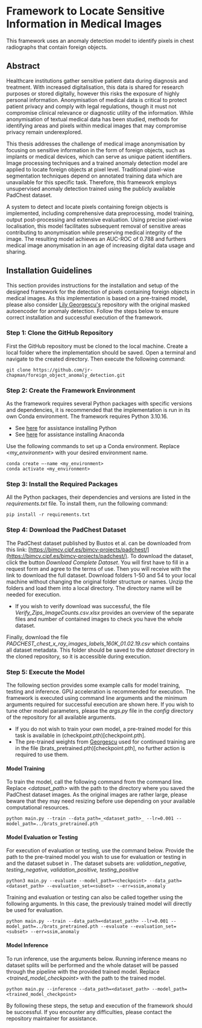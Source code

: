 # Framework to Locate Sensitive Information in Medical Images 
This framework uses an anomaly detection model to identify pixels in chest radiographs that contain foreign objects. 

## Abstract 
Healthcare institutions gather sensitive patient data during diagnosis and treatment. With increased digitalisation, this data is shared for research purposes or stored digitally, however this risks the exposure of highly personal information. Anonymisation of medical data is critical to protect patient privacy and comply with legal regulations, though it must not compromise clinical relevance or diagnostic utility of the information. While anonymisation of textual medical data has been studied, methods for identifying areas and pixels within medical images that may compromise privacy remain underexplored.

This thesis addresses the challenge of medical image anonymisation by focusing on sensitive information in the form of foreign objects, such as implants or medical devices, which can serve as unique patient identifiers. Image processing techniques and a trained anomaly detection model are applied to locate foreign objects at pixel level. Traditional pixel-wise segmentation techniques depend on annotated training data which are unavailable for this specific task. Therefore, this framework employs unsupervised anomaly detection trained using the publicly available PadChest dataset. 

A system to detect and locate pixels containing foreign objects is implemented, including comprehensive data preprocessing, model training, output post-processing and extensive evaluation. Using precise pixel-wise localisation, this model facilitates subsequent removal of sensitive areas contributing to anonymisation while preserving medical integrity of the image. The resulting model achieves an AUC-ROC of 0.788 and furthers medical image anonymisation in an age of increasing digital data usage and sharing.

## Installation Guidelines 
This section provides instructions for the installation and setup of the designed framework for the detection of pixels containing foreign objects in medical images. As this implementation is based on a pre-trained model, please also consider [Lily Georgescu's](https://github.com/lilygeorgescu/MAE-medical-anomaly-detection.git) repository with the original masked autoencoder for anomaly detection. Follow the steps below to ensure correct installation and successful execution of the framework.

### Step 1: Clone the GitHub Repository 

First the GitHub repository must be cloned to the local machine. Create a local folder where the implementation should be saved. Open a terminal and navigate to the created directory. Then execute the following command: 

```
git clone https://github.com/jr-chapman/foreign_object_anomaly_detection.git
```

### Step 2: Create the Framework Environment

As the framework requires several Python packages with specific versions and dependencies, it is recommended that the implementation is run in its own Conda environment. The framework requires Python 3.10.16.
- See [here](https://www.python.org/downloads/) for assistance installing Python
- See [here](https://www.anaconda.com/download) for assistance installing Anaconda

Use the following commands to set up a Conda environment. Replace _<my_environment>_ with your desired environment name. 
```
conda create –-name <my_environment>
conda activate <my_environment>
```

### Step 3: Install the Required Packages 
All the Python packages, their dependencies and versions are listed in the _requirements.txt_ file. To install them, run the following command: 
```
pip install -r requirements.txt 
```

### Step 4: Download the PadChest Dataset 
The PadChest dataset published by Bustos et al. can be downloaded from this link: [https://bimcv.cipf.es/bimcv-projects/padchest/](https://bimcv.cipf.es/bimcv-projects/padchest/).
To download the dataset, click the button _Download Complete Dataset_. You will first have to fill in a request form and agree to the terms of use. Then you will receive with the link to download the full dataset. Download folders 1-50 and 54 to your local machine without changing the original folder structure or names. Unzip the folders and load them into a local directory. The directory name will be needed for execution. 

- If you wish to verify download was successful, the file _Verify_Zips_ImageCounts.csv.xlsx_ provides an overview of the separate files and number of contained images to check you have the whole dataset.

Finally, download the file _PADCHEST_chest_x_ray_images_labels_160K_01.02.19.csv_ which contains all dataset metadata. This folder should be saved to the _dataset_ directory in the cloned repository, so it is accessible during execution.

### Step 5: Execute the Model 

The following section provides some example calls for model training, testing and inference. GPU acceleration is recommended for execution. The framework is executed using command line arguments and the minimum arguments required for successful execution are shown here. If you wish to tune other model parameters, please the _args.py_ file in the _config_ directory of the repository for all available arguments. 

- If you do not wish to train your own model, a pre-trained model for this task is available in (checkpoint.pth)[checkpoint.pth]. 
- The pre-trained weights from [Georgescu](https://github.com/lilygeorgescu/MAE-medical-anomaly-detection.git) used for continued training are in the file (brats_pretrained.pth)[checkpoint.pth], no further action is required to use them. 

#### Model Training 
To train the model, call the following command from the command line. Replace _<dataset_path>_ with the path to the directory where you saved the PadChest dataset images. As the original images are rather large, please beware that they may need resizing before use depending on your available computational resources. 

```
python main.py --train --data_path=_<dataset_path>_ --lr=0.001 --model_path=../brats_pretrained.pth 
```

#### Model Evaluation or Testing
For execution of evaluation or testing, use the command below. Provide the path to the pre-trained model you wish to use for evaluation or testing in _<checkpoint>_ and the dataset subset in _<subset>_. The dataset subsets are: _validation_negative, testing_negative, validation_positive, testing_positive_
```
python3 main.py --evaluate --model_path=<checkpoint> --data_path=<dataset_path> --evaluation_set=<subset> --err=ssim,anomaly
```

Training and evaluation or testing can also be called together using the following arguments. In this case, the previously trained model will directly be used for evaluation. 
```
python main.py --train --data_path=<dataset_path> --lr=0.001 --model_path=../brats_pretrained.pth --evaluate --evaluation_set=<subset> --err=ssim,anomaly
```

#### Model Inference 
To run inference, use the arguments below. Running inference means no dataset splits will be performed and the whole dataset will be passed through the pipeline with the provided trained model. Replace _<trained_model_checkpoint>_ with the path to the trained model. 

```
python main.py --inference --data_path=<dataset_path> --model_path=<trained_model_checkpoint>  
```

By following these steps, the setup and execution of the framework should be successful. If you encounter any difficulties, please contact the repository maintainer for assistance. 

